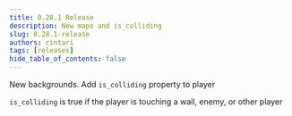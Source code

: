 ```yaml
---
title: 0.28.1 Release
description: New maps and is_colliding
slug: 0.28.1-release
authors: cintari
tags: [releases]
hide_table_of_contents: false
---
```


New backgrounds. Add `is_colliding` property to player

<!-- truncate -->

`is_colliding` is true if the player is touching a wall, enemy, or other player
